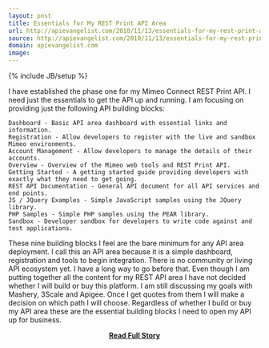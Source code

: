 ```yaml
---
layout: post
title: Essentials for My REST Print API Area
url: http://apievangelist.com/2010/11/13/essentials-for-my-rest-print-api-area/
source: http://apievangelist.com/2010/11/13/essentials-for-my-rest-print-api-area/
domain: apievangelist.com
image: 
---
```

{% include JB/setup %}<p>I have established the phase one for my Mimeo Connect REST Print API.  I need just the essentials to get the API up and running.
I am focusing on providing just the following API building blocks:

	Dashboard - Basic API area dashboard with essential links and information.
	Registration - Allow developers to register with the live and sandbox Mimeo environments.
	Account Management - Allow developers to manage the details of their accounts.
	Overview - Overview of the Mimeo web tools and REST Print API.
	Getting Started - A getting started guide providing developers with exactly what they need to get going.
	REST API Documentation - General API document for all API services and end points.
	JS / JQuery Examples - Simple JavaScript samples using the JQuery library.
	PHP Samples - Simple PHP samples using the PEAR library.
	Sandbox - Developer sandbox for developers to write code against and test applications.

These nine building blocks I feel are the bare minimum for any API area deployment.  I call this an API area because it is a simple dashboard, registration and tools to begin integration.  There is no community or living API ecosystem yet.  I have a long way to go before that.
Even though I am putting together all the content for my REST API area I have not decided whether I will build or buy this platform.  I am still discussing my goals with Mashery, 3Scale and Apigee.  Once I get quotes from them I will make a decision on which path I will choose.
Regardless of whether I build or buy my API area these are the essential building blocks I need to open my API up for business.</p>
<center><p><a href="http://apievangelist.com/2010/11/13/essentials-for-my-rest-print-api-area/" style='padding:25px; font-sze:18px; font-weight: bold;'>Read Full Story</a></p></center>
